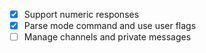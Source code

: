 - [x] Support numeric responses
- [x] Parse mode command and use user flags
- [ ] Manage channels and private messages
